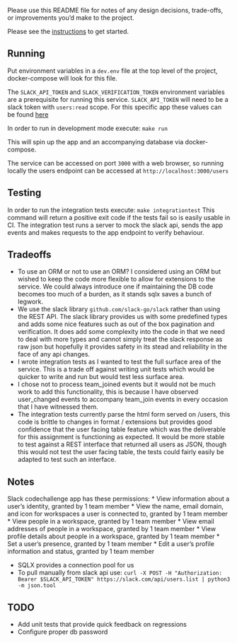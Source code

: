 Please use this README file for notes of any design decisions, trade-offs, or improvements you’d make to the project.

Please see the [instructions](INSTRUCTIONS.md) to get started.

## Running
Put environment variables in a `dev.env` file at the top level of the project,
docker-compose will look for this file.

The `SLACK_API_TOKEN` and `SLACK_VERIFICATION_TOKEN` environment variables are
a prerequisite for running this service. `SLACK_API_TOKEN` will need to be a
slack token with `users:read` scope. For this specific app these values can
be found [here](https://api.slack.com/apps/A03CYL14A5B)

In order to run in development mode execute:
`make run`

This will spin up the app and an accompanying database via docker-compose.

The service can be accessed on port `3000` with a web browser, so running locally
the users endpoint can be accessed at `http://localhost:3000/users`

## Testing
In order to run the integration tests execute:
`make integrationtest`
This command will return a positive exit code if the tests fail so is easily
usable in CI. The integration test runs a server to mock the slack api, sends
the app events and makes requests to the app endpoint to verify behaviour.

## Tradeoffs
* To use an ORM or not to use an ORM? I considered using an ORM but wished to
keep the code more flexible to allow for extensions to the service. We could always
introduce one if maintaining the DB code becomes too much of a burden, as it
stands sqlx saves a bunch of legwork.
* We use the slack library `github.com/slack-go/slack` rather than using the REST
API. The slack library provides us with some predefined types and adds some nice
features such as out of the box pagination and verification. It does add some
complexity into the code in that we need to deal with more types and cannot simply
treat the slack response as raw json but hopefully it provides safety in its stead
and reliability in the face of any api changes.
* I wrote integration tests as I wanted to test the full surface area of the
service. This is a trade off against writing unit tests which would be quicker to
write and run but would test less surface area.
* I chose not to process team_joined events but it would not be much work to add
this functionality, this is because I have observed user_changed events to
accompany team_join events in every occasion that I have witnessed them.
* The integration tests currently parse the html form served on /users, this code
is brittle to changes in format / extensions but provides good confidence that the
user facing table feature which was the deliverable for this assignment is
functioning as expected. It would be more stable to test against a REST interface
that returned all users as JSON, though this would not test the user facing table,
the tests could fairly easily be adapted to test such an interface.
## Notes
Slack codechallenge app has these permissions:
    * View information about a user’s identity, granted by 1 team member
    * View the name, email domain, and icon for workspaces a user is connected to, granted by 1 team member
    * View people in a workspace, granted by 1 team member
    * View email addresses of people in a workspace, granted by 1 team member
    * View profile details about people in a workspace, granted by 1 team member
    * Set a user’s presence, granted by 1 team member
    * Edit a user’s profile information and status, granted by 1 team member

* SQLX provides a connection pool for us
* To pull manually from slack api use: `curl -X POST -H "Authorization: Bearer $SLACK_API_TOKEN" https://slack.com/api/users.list | python3 -m json.tool`
## TODO
* Add unit tests that provide quick feedback on regressions
* Configure proper db password
